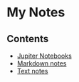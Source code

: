 # My Notes

## Contents

- [Jupiter Notebooks](jupiter/)
- [Markdown notes](markdown/)
- [Text notes](text/)


